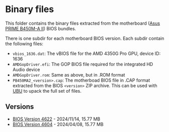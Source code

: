 # Binary files
This folder contains the binary files extracted from the motherboard ([Asus PRIME B450M-A II](https://www.asus.com/ch-en/motherboards-components/motherboards/prime/prime-b450m-a-ii/)) BIOS bundles.

There is one subdir for each motherboard BIOS version. Each subdir contain the following files:
* ```vbios_1636.dat```: The vBIOS file for the AMD 4350G Pro GPU, device ID: 1636
* ```AMDGopDriver.efi```: The GOP BIOS file required for the integrated HD Audio device
* ```AMDGopDriver.rom```: Same as above, but in .ROM format
* ```PB450MA2_<version>.cap```: The motherboad BIOS file in .CAP format extracted from the BIOS `<version>` ZIP archive. This can be used with [UBU](https://winraid.level1techs.com/t/tool-guide-news-uefi-bios-updater-ubu/30357) to upack the full set of files.

## Versions
* [BIOS Version 4622](4622/) - 2024/11/14, 15.77 MB 
* [BIOS Version 4604](4604/) - 2024/04/08, 15.77 MB
